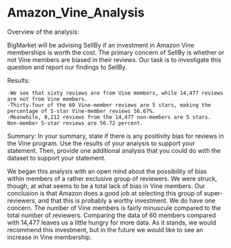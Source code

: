 # Amazon_Vine_Analysis

Overview of the analysis:

BigMarket will be advising SellBy if an investment in Amazon Vine memberships is worth the cost. The primary concern of SellBy is whether or not Vine members are biased in their reviews. Our task is to investigate this question and report our findings to SellBy.

Results: 

	-We see that sixty reviews are from Vine members, while 14,477 reviews are not from Vine members.
	-Thirty-four of the 60 Vine-member reviews are 5 stars, making the percentage of 5-star Vine-member reviews 56.67%.
	-Meanwhile, 8,212 reviews from the 14,477 non-members are 5 stars. Non-member 5-star reviews are 56.72 percent.


Summary: In your summary, state if there is any positivity bias for reviews in the Vine program. Use the results of your analysis to support your statement. Then, provide one additional analysis that you could do with the dataset to support your statement.

We began this analysis with an open mind about the possibility of bias within members of a rather exclusive group of reviewers. We were struck, though, at what seems to be a total lack of bias in Vine members. Our conclusion is that Amazon does a good job at selecting this group of super-reviewers, and that this is probably a worthy investment. We do have one concern. The number of Vine members is fairly minuscule compared to the total number of reviewers. Comparing the data of 60 members compared with 14,477 leaves us a little hungry for more data. As it stands, we would recommend this investment, but in the future we would like to see an increase in Vine membership.

